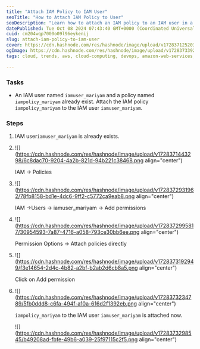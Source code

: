 ```yaml
---
title: "Attach IAM Policy to IAM User"
seoTitle: "How to Attach IAM Policy to User"
seoDescription: "Learn how to attach an IAM policy to an IAM user in a few simple steps"
datePublished: Tue Oct 08 2024 07:43:40 GMT+0000 (Coordinated Universal Time)
cuid: cm204wqp7000o09l96eykenij
slug: attach-iam-policy-to-iam-user
cover: https://cdn.hashnode.com/res/hashnode/image/upload/v1728371252033/7cea19d1-ffa7-49c6-a245-9a0de19735ce.png
ogImage: https://cdn.hashnode.com/res/hashnode/image/upload/v1728373392310/94e84bb5-6f19-4aee-bc2d-7b59068d9648.png
tags: cloud, trends, aws, cloud-computing, devops, amazon-web-services, trending, policy, iam

---
```


### Tasks

* An IAM user named `iamuser_mariyam` and a policy named `iampolicy_mariyam` already exist. Attach the IAM policy `iampolicy_mariyam` to the IAM user `iamuser_mariyam`.
    

### Steps

1. IAM user`iamuser_mariyam` is already exists.
    
2. ![](https://cdn.hashnode.com/res/hashnode/image/upload/v1728371443298/6c8dac70-9204-4a2b-821d-94b221c38468.png align="center")
    
    IAM → Policies
    
3. ![](https://cdn.hashnode.com/res/hashnode/image/upload/v1728372931962/78fb8158-bd1e-4dc6-9ff2-c5772ca9eab8.png align="center")
    
    IAM →Users → iamuser\_mariyam → Add permissions
    
4. ![](https://cdn.hashnode.com/res/hashnode/image/upload/v1728372995817/30954593-7a87-4716-a058-793ce30bb6ee.png align="center")
    
    Permission Options → Attach policies directly
    
5. ![](https://cdn.hashnode.com/res/hashnode/image/upload/v1728373192949/f3e14654-2d4c-4b82-a2bf-b2ab2d6cb8a5.png align="center")
    
    Click on Add permission
    
6. ![](https://cdn.hashnode.com/res/hashnode/image/upload/v1728373234789/5fb0ddd8-c6fa-494f-a10a-616d2f1392eb.png align="center")
    
    `iampolicy_mariyam` to the IAM user `iamuser_mariyam` is attached now.
    
    ![](https://cdn.hashnode.com/res/hashnode/image/upload/v1728373298545/b49208ad-fbfe-49b6-a039-25f97115c2f5.png align="center")
